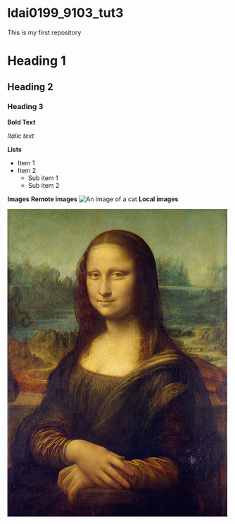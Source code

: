 # ldai0199_9103_tut3

This is my first repository

# Heading 1
## Heading 2
### Heading 3

**Bold Text**

*Italic text*

**Lists**

- Item 1
- Item 2
    - Sub item 1
    - Sub item 2

**Images**
**Remote images**
![An image of a cat](https://placekitten.com/200/300.jpg)
**Local images**

![The Mona Lisa](readmeimages/Mona_Lisa_by_Leonardo_da_Vinci_500_x_700.jpg)

